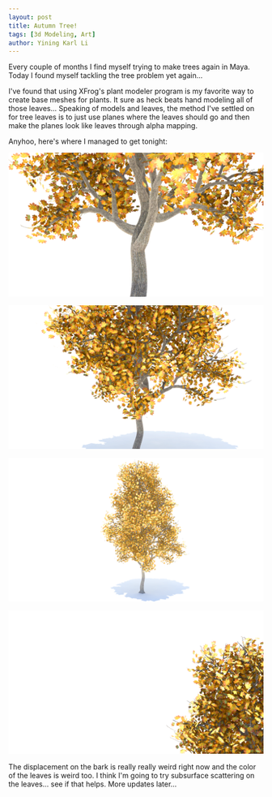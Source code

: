```yaml
---
layout: post
title: Autumn Tree!
tags: [3d Modeling, Art]
author: Yining Karl Li
---
```


Every couple of months I find myself trying to make trees again in Maya. Today I found myself tackling the tree problem yet again...

I've found that using XFrog's plant modeler program is my favorite way to create base meshes for plants. It sure as heck beats hand modeling all of those leaves... Speaking of models and leaves, the method I've settled on for tree leaves is to just use planes where the leaves should go and then make the planes look like leaves through alpha mapping.

Anyhoo, here's where I managed to get tonight:

[![](/content/images/2011/Mar/treetest2.png)](/content/images/2011/Mar/treetest2.png)

[![](/content/images/2011/Mar/treetest1.png)](/content/images/2011/Mar/treetest1.png)

[![](/content/images/2011/Mar/treetest3.png)](/content/images/2011/Mar/treetest3.png)

[![](/content/images/2011/Mar/treetest4.png)](/content/images/2011/Mar/treetest4.png)

The displacement on the bark is really really weird right now and the color of the leaves is weird too. I think I'm going to try subsurface scattering on the leaves... see if that helps. More updates later...

